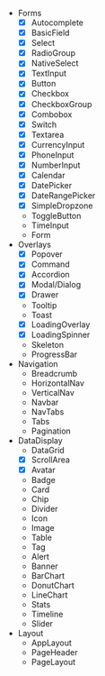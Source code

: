 - Forms
    - [x] Autocomplete
    - [x] BasicField
    - [x] Select
    - [x] RadioGroup
    - [x] NativeSelect
    - [x] TextInput
    - [x] Button
    - [x] Checkbox
    - [x] CheckboxGroup
    - [x] Combobox
    - [x] Switch
    - [x] Textarea
    - [x] CurrencyInput
    - [x] PhoneInput
    - [x] NumberInput
    - [x] Calendar
    - [x] DatePicker
    - [x] DateRangePicker
    - [x] SimpleDropzone
    - ToggleButton
    - TimeInput
    - Form
- Overlays
    - [x] Popover
    - [x] Command
    - [x] Accordion
    - [x] Modal/Dialog
    - [x] Drawer
    - Tooltip
    - Toast
    - [x] LoadingOverlay
    - [x] LoadingSpinner
    - Skeleton
    - ProgressBar
- Navigation
    - Breadcrumb
    - HorizontalNav
    - VerticalNav
    - Navbar
    - NavTabs
    - Tabs
    - Pagination
- DataDisplay
    - DataGrid
    - [x] ScrollArea
    - [x] Avatar
    - Badge
    - Card
    - Chip
    - Divider
    - Icon
    - Image
    - Table
    - Tag
    - Alert
    - Banner
    - BarChart
    - DonutChart
    - LineChart
    - Stats
    - Timeline
    - Slider
- Layout
    - AppLayout
    - PageHeader
    - PageLayout
